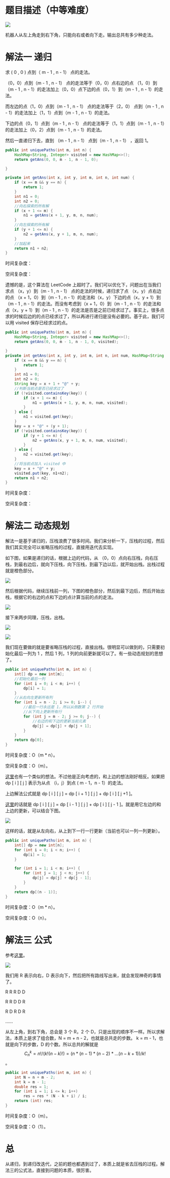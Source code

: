 # 题目描述（中等难度）

![](https://windliang.oss-cn-beijing.aliyuncs.com/62.jpg)

机器人从左上角走到右下角，只能向右或者向下走。输出总共有多少种走法。

# 解法一 递归

求 ( 0 , 0 ) 点到（ m - 1 , n - 1） 点的走法。

（0，0）点到（m - 1 , n - 1） 点的走法等于（0，0）点右边的点 （1，0）到（m - 1 , n - 1）的走法加上（0，0）点下边的点（0，1）到（m - 1 , n - 1）的走法。

而左边的点（1，0）点到（m - 1 , n - 1） 点的走法等于（2，0） 点到（m - 1 , n - 1）的走法加上（1，1）点到（m - 1 , n - 1）的走法。

下边的点（0，1）点到（m - 1 , n - 1） 点的走法等于（1，1）点到（m - 1 , n - 1）的走法加上（0，2）点到（m - 1 , n - 1）的走法。

然后一直递归下去，直到 （m - 1 , n - 1） 点到（m - 1 , n - 1） ，返回 1。

```java
public int uniquePaths(int m, int n) {
    HashMap<String, Integer> visited = new HashMap<>();
    return getAns(0, 0, m - 1, n - 1, 0);

}

private int getAns(int x, int y, int m, int n, int num) {
    if (x == m && y == n) {
        return 1;
    }
    int n1 = 0;
    int n2 = 0;
    //向右探索的所有解
    if (x + 1 <= m) {
        n1 = getAns(x + 1, y, m, n, num);
    }
    //向左探索的所有解
    if (y + 1 <= n) {
        n2 = getAns(x, y + 1, m, n, num);
    }
    //加起来
    return n1 + n2;
}
```

时间复杂度：

空间复杂度：

遗憾的是，这个算法在 LeetCode 上超时了。我们可以优化下，问题出在当我们求点 （x，y）到（m - 1 , n - 1） 点的走法的时候，递归求了点 （x，y）点右边的点 （x + 1，0）到（m - 1 , n - 1）的走法和（x，y）下边的点（x，y + 1）到（m - 1 , n - 1）的走法。而没有考虑到（x + 1，0）到（m - 1 , n - 1）的走法和点（x，y + 1）到（m - 1 , n - 1）的走法是否是之前已经求过了。事实上，很多点求的时候后边的的点已经求过了，所以再进行递归是没有必要的。基于此，我们可以用  visited 保存已经求过的点。

```java
public int uniquePaths(int m, int n) {
    HashMap<String, Integer> visited = new HashMap<>();
    return getAns(0, 0, m - 1, n - 1, 0, visited); 

}
private int getAns(int x, int y, int m, int n, int num, HashMap<String, Integer> visited) {
    if (x == m && y == n) {
        return 1;
    }
    int n1 = 0;
    int n2 = 0;
    String key = x + 1 + "@" + y;
    //判断当前点是否已经求过了
    if (!visited.containsKey(key)) {
        if (x + 1 <= m) {
            n1 = getAns(x + 1, y, m, n, num, visited);
        }
    } else {
        n1 = visited.get(key);
    }
    key = x + "@" + (y + 1);
    if (!visited.containsKey(key)) {
        if (y + 1 <= n) {
            n2 = getAns(x, y + 1, m, n, num, visited);
        }
    } else {
        n2 = visited.get(key);
    }
    //将当前点加入 visited 中
    key = x + "@" + y;
    visited.put(key, n1+n2);
    return n1 + n2;
}
```

时间复杂度：

空间复杂度：

# 解法二 动态规划

解法一是基于递归的，压栈浪费了很多时间。我们来分析一下，压栈的过程，然后我们其实完全可以省略压栈的过程，直接用迭代去实现。

如下图，如果是递归的话，根据上边的代码，从 （0，0）点向右压栈，向右压栈，到最右边后，就向下压栈，向下压栈，到最下边以后，就开始出栈。出栈过程就是橙色部分。

![](https://windliang.oss-cn-beijing.aliyuncs.com/62_2.jpg)

然后根据代码，继续压栈前一列，下图的橙色部分，然后到最下边后，然后开始出栈，根据它的右边的点和下边的点计算当前的点的走法。

![](https://windliang.oss-cn-beijing.aliyuncs.com/62_3.jpg)

接下来两步同理，压栈，出栈。

![](https://windliang.oss-cn-beijing.aliyuncs.com/62_4.jpg)

![](https://windliang.oss-cn-beijing.aliyuncs.com/62_5.jpg)

我们现在要做的就是要省略压栈的过程，直接出栈。很明显可以做到的，只需要初始化最后一列为 1 ，然后 1 列，1 列的向前更新就可以了。有一些动态规划的思想了。

```java
public int uniquePaths(int m, int n) {
    int[] dp = new int[m];
    //初始化最后一列
    for (int i = 0; i < m; i++) {
        dp[i] = 1;
    }
    //从右向左更新所有列
    for (int i = n - 2; i >= 0; i--) {
        //最后一行永远是 1，所以从倒数第 2 行开始
        //从下向上更新所有行
        for (int j = m - 2; j >= 0; j--) {
            //右边的和下边的更新当前元素
            dp[j] = dp[j] + dp[j + 1];
        }
    }
    return dp[0];
}
```

时间复杂度：O（m * n）。

空间复杂度：O（m）。

[这里](https://leetcode.com/problems/unique-paths/discuss/22954/C%2B%2B-DP)也有一个类似的想法。不过他是正向考虑的，和上边的想法刚好相反。如果把 dp \[ i \] [ j \] 表示为从点 （i，j）到点 ( m - 1，n - 1）的走法。

上边解法公式就是 dp \[ i \] [ j \] = dp \[ i + 1 \] [ j \] + dp \[ i \] [ j +1 \]。

[这里](https://leetcode.com/problems/unique-paths/discuss/22954/C%2B%2B-DP)的话就是 dp \[ i \] [ j \] = dp \[ i - 1 \] [ j \] + dp \[ i \] [ j - 1 \]。就是用它左边的和上边的更新，可以结合下图。

![](https://windliang.oss-cn-beijing.aliyuncs.com/62_6.jpg)

这样的话，就是从左向右，从上到下一行一行更新（当前也可以一列一列更新）。

```java
public int uniquePaths(int m, int n) {
    int[] dp = new int[n];
    for (int i = 0; i < n; i++) {
        dp[i] = 1;
    }

    for (int i = 1; i < m; i++) {
        for (int j = 1; j < n; j++) {
            dp[j] = dp[j] + dp[j - 1];
        }
    }
    return dp[(n - 1)];
}
```

时间复杂度：O（m * n）。

空间复杂度：O（n）。

# 解法三 公式

参考[这里](https://leetcode.com/problems/unique-paths/discuss/22981/My-AC-solution-using-formula)。

![](https://windliang.oss-cn-beijing.aliyuncs.com/62_7.jpg)

我们用 R 表示向右，D 表示向下，然后把所有路线写出来，就会发现神奇的事情了。

R R R D D

R R D D R

R D R D R

……

从左上角，到右下角，总会是 3 个 R，2 个 D，只是出现的顺序不一样。所以求解法，本质上是求了组合数，N = m + n - 2，也就是总共走的步数。 k = m - 1，也就是向下的步数，D 的个数。所以总共的解就是 $$C^k_n = n!/(k!(n-k)!) = (n*(n-1)*(n-2)*...(n-k+1))/k!$$。

```java
public int uniquePaths(int m, int n) {
    int N = n + m - 2; 
    int k = m - 1;  
    double res = 1; 
    for (int i = 1; i <= k; i++)
        res = res * (N - k + i) / i;
    return (int) res; 
}
```

时间复杂度：O（m）。

空间复杂度：O（1）。

# 总

从递归，到递归改迭代，之前的题也都遇到过了，本质上就是省去压栈的过程。解法三的公式法，直接到问题的本质，很厉害。